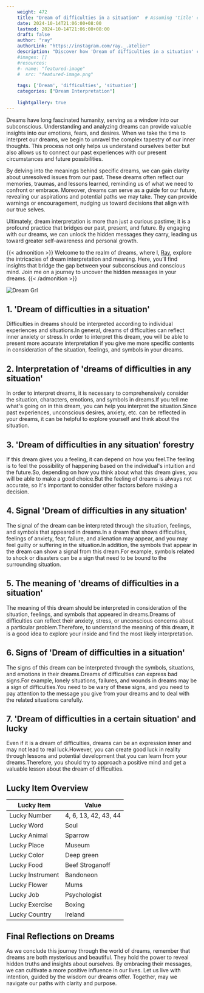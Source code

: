 ```yaml
---
    weight: 472
    title: "Dream of difficulties in a situation"  # Assuming 'title' column exists
    date: 2024-10-14T21:06:00+08:00
    lastmod: 2024-10-14T21:06:00+08:00
    draft: false
    author: "ray"
    authorLink: "https://instagram.com/ray._.atelier"
    description: "Discover how 'Dream of difficulties in a situation' can interpret your future and uncover its significant meanings in your life."
    #images: []
    #resources:
    #- name: "featured-image"
    #  src: "featured-image.png"
    
    tags: ['Dream', 'difficulties', 'situation']
    categories: ["Dream Interpretation"]
    
    lightgallery: true
---
```

    
Dreams have long fascinated humanity, serving as a window into our subconscious. Understanding and analyzing dreams can provide valuable insights into our emotions, fears, and desires. When we take the time to interpret our dreams, we begin to unravel the complex tapestry of our inner thoughts. This process not only helps us understand ourselves better but also allows us to connect our past experiences with our present circumstances and future possibilities.

By delving into the meanings behind specific dreams, we can gain clarity about unresolved issues from our past. These dreams often reflect our memories, traumas, and lessons learned, reminding us of what we need to confront or embrace. Moreover, dreams can serve as a guide for our future, revealing our aspirations and potential paths we may take. They can provide warnings or encouragement, nudging us toward decisions that align with our true selves.

Ultimately, dream interpretation is more than just a curious pastime; it is a profound practice that bridges our past, present, and future. By engaging with our dreams, we can unlock the hidden messages they carry, leading us toward greater self-awareness and personal growth.

{{< admonition >}}
Welcome to the realm of dreams, where I, [Ray](https://instagram.com/ray._.atelier), explore the intricacies of dream interpretation and meaning. Here, you’ll find insights that bridge the gap between your subconscious and conscious mind. Join me on a journey to uncover the hidden messages in your dreams.
{{< /admonition >}}

![Dream Grl](https://cdn.pixabay.com/photo/2017/11/02/03/35/gothic-2910057_1280.jpg "Dream Grl")

## 1. 'Dream of difficulties in a situation'
Difficulties in dreams should be interpreted according to individual experiences and situations.In general, dreams of difficulties can reflect inner anxiety or stress.In order to interpret this dream, you will be able to present more accurate interpretation if you give me more specific contents in consideration of the situation, feelings, and symbols in your dreams.

## 2. Interpretation of 'dreams of difficulties in any situation'
In order to interpret dreams, it is necessary to comprehensively consider the situation, characters, emotions, and symbols in dreams.If you tell me what's going on in this dream, you can help you interpret the situation.Since past experiences, unconscious desires, anxiety, etc. can be reflected in your dreams, it can be helpful to explore yourself and think about the situation.

## 3. 'Dream of difficulties in any situation' forestry
If this dream gives you a feeling, it can depend on how you feel.The feeling is to feel the possibility of happening based on the individual's intuition and the future.So, depending on how you think about what this dream gives, you will be able to make a good choice.But the feeling of dreams is always not accurate, so it's important to consider other factors before making a decision.

## 4. Signal 'Dream of difficulties in any situation'
The signal of the dream can be interpreted through the situation, feelings, and symbols that appeared in dreams.In a dream that shows difficulties, feelings of anxiety, fear, failure, and alienation may appear, and you may feel guilty or suffering in the situation.In addition, the symbols that appear in the dream can show a signal from this dream.For example, symbols related to shock or disasters can be a sign that need to be bound to the surrounding situation.

## 5. The meaning of 'dreams of difficulties in a situation'
The meaning of this dream should be interpreted in consideration of the situation, feelings, and symbols that appeared in dreams.Dreams of difficulties can reflect their anxiety, stress, or unconscious concerns about a particular problem.Therefore, to understand the meaning of this dream, it is a good idea to explore your inside and find the most likely interpretation.

## 6. Signs of 'Dream of difficulties in a situation'
The signs of this dream can be interpreted through the symbols, situations, and emotions in their dreams.Dreams of difficulties can express bad signs.For example, lonely situations, failures, and wounds in dreams may be a sign of difficulties.You need to be wary of these signs, and you need to pay attention to the message you give from your dreams and to deal with the related situations carefully.

## 7. 'Dream of difficulties in a certain situation' and lucky
Even if it is a dream of difficulties, dreams can be an expression inner and may not lead to real luck.However, you can create good luck in reality through lessons and potential development that you can learn from your dreams.Therefore, you should try to approach a positive mind and get a valuable lesson about the dream of difficulties.

## Lucky Item Overview
| Lucky Item          | Value              |
|---------------|--------------------|
| Lucky Number        | 4, 6, 13, 42, 43, 44  |
| Lucky Word          | Soul |
| Lucky Animal        | Sparrow |
| Lucky Place         | Museum     |
| Lucky Color         | Deep green     |
| Lucky Food          | Beef Stroganoff      |
| Lucky Instrument    | Bandoneon |
| Lucky Flower        | Mums    |
| Lucky Job           | Psychologist       |
| Lucky Exercise      | Boxing  |
| Lucky Country       | Ireland    |


##  Final Reflections on Dreams

As we conclude this journey through the world of dreams, remember that dreams are both mysterious and beautiful. They hold the power to reveal hidden truths and insights about ourselves. By embracing their messages, we can cultivate a more positive influence in our lives. Let us live with intention, guided by the wisdom our dreams offer. Together, may we navigate our paths with clarity and purpose.
